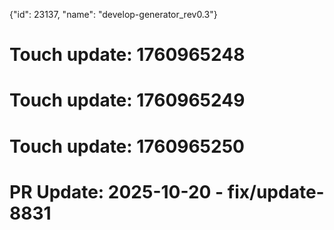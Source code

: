 {"id": 23137, "name": "develop-generator_rev0.3"}

# Touch update: 1760965248

# Touch update: 1760965249

# Touch update: 1760965250

# PR Update: 2025-10-20 - fix/update-8831
